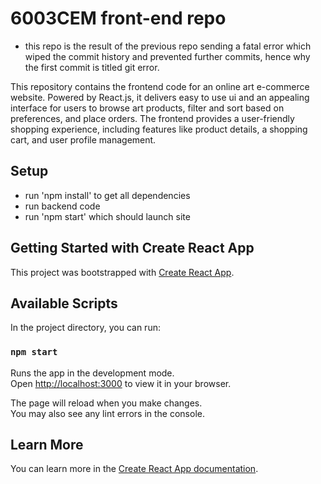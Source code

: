 # 6003CEM front-end repo
- this repo is the result of the previous repo sending a fatal error which wiped the commit history and prevented further commits, hence why the first commit is titled git error.

This repository contains the frontend code for an online art e-commerce website. Powered by React.js, it delivers easy to use ui and an appealing interface for users to browse art products, filter and sort based on preferences, and place orders.  The frontend provides a user-friendly shopping experience, including features like product details, a shopping cart, and user profile management.

## Setup
- run 'npm install' to get all dependencies
- run backend code
- run 'npm start' which should launch site

## Getting Started with Create React App

This project was bootstrapped with [Create React App](https://github.com/facebook/create-react-app).

## Available Scripts

In the project directory, you can run:

### `npm start`

Runs the app in the development mode.\
Open [http://localhost:3000](http://localhost:3000) to view it in your browser.

The page will reload when you make changes.\
You may also see any lint errors in the console.

## Learn More

You can learn more in the [Create React App documentation](https://facebook.github.io/create-react-app/docs/getting-started).
